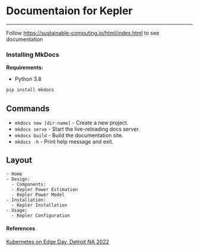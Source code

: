 # Documentaion for Kepler
-----------------------

Follow https://sustainable-computing.io/html/index.html to see documentation

### Installing MkDocs
**Requirements:**
- Python 3.8
  
```bash
pip install mkdocs
```

## Commands

* `mkdocs new [dir-name]` - Create a new project.
* `mkdocs serve` - Start the live-reloading docs server.
* `mkdocs build` - Build the documentation site.
* `mkdocs -h` - Print help message and exit.

## Layout
```
- Home
- Design: 
  - Components:
  - Kepler Power Estimation
  - Kepler Power Model
- Installation:
  - Kepler Installation
- Usage:
  - Kepler Configuration
```

#### References
[Kubernetes on Edge Day, Detroit NA 2022](demos/Kubernetes-Edge-Day.pdf)

